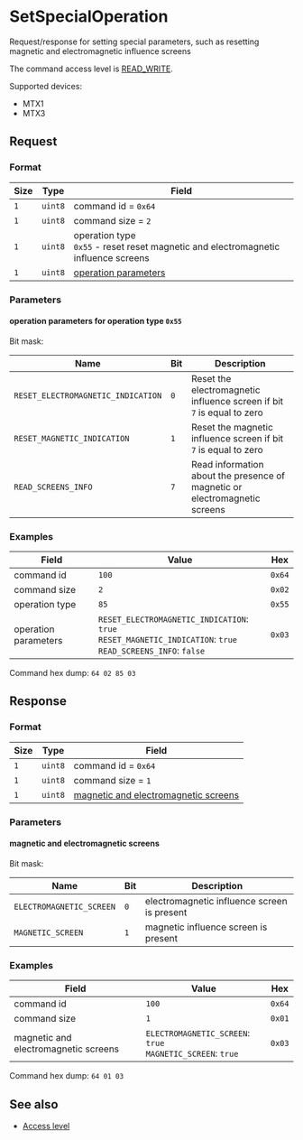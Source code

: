 # SetSpecialOperation

Request/response for setting special parameters, such as resetting magnetic and electromagnetic influence screens

The command access level is [READ_WRITE](../basics.md#command-access-level).

Supported devices:
- MTX1
- MTX3


## Request

### Format

| Size | Type    | Field                                                                                 |
| ---- | ------- | ------------------------------------------------------------------------------------- |
| `1`  | `uint8` | command id = `0x64`                                                                   |
| `1`  | `uint8` | command size = `2`                                                                    |
| `1`  | `uint8` | operation type<br>`0x55` - reset reset magnetic and electromagnetic influence screens |
| `1`  | `uint8` | [operation parameters](#operation-parameters)                                         |

### Parameters

#### operation parameters for operation type `0x55`

Bit mask:

| Name                               | Bit | Description                                                                |
| ---------------------------------- | --- | -------------------------------------------------------------------------- |
| `RESET_ELECTROMAGNETIC_INDICATION` | `0` | Reset the electromagnetic influence screen if bit `7` is equal to zero     |
| `RESET_MAGNETIC_INDICATION`        | `1` | Reset the magnetic influence screen if bit `7` is equal to zero            |
| `READ_SCREENS_INFO`                | `7` | Read information about the presence of magnetic or electromagnetic screens |

### Examples

| Field                | Value                                                                                                             | Hex    |
| -------------------- | ----------------------------------------------------------------------------------------------------------------- | ------ |
| command id           | `100`                                                                                                             | `0x64` |
| command size         | `2`                                                                                                               | `0x02` |
| operation type       | `85`                                                                                                              | `0x55` |
| operation parameters | `RESET_ELECTROMAGNETIC_INDICATION`: `true`<br>`RESET_MAGNETIC_INDICATION`: `true`<br>`READ_SCREENS_INFO`: `false` | `0x03` |

Command hex dump: `64 02 85 03`


## Response

### Format

| Size | Type    | Field                                                                         |
| ---- | ------- | ----------------------------------------------------------------------------- |
| `1`  | `uint8` | command id = `0x64`                                                           |
| `1`  | `uint8` | command size = `1`                                                            |
| `1`  | `uint8` | [magnetic and electromagnetic screens](#magnetic-and-electromagnetic-screens) |

### Parameters

#### magnetic and electromagnetic screens

Bit mask:

| Name                     | Bit | Description                                 |
| ------------------------ | --- | ------------------------------------------- |
| `ELECTROMAGNETIC_SCREEN` | `0` | electromagnetic influence screen is present |
| `MAGNETIC_SCREEN`        | `1` | magnetic influence screen is present        |

### Examples

| Field                                | Value                                                         | Hex    |
| ------------------------------------ | ------------------------------------------------------------- | ------ |
| command id                           | `100`                                                         | `0x64` |
| command size                         | `1`                                                           | `0x01` |
| magnetic and electromagnetic screens | `ELECTROMAGNETIC_SCREEN`: `true`<br>`MAGNETIC_SCREEN`: `true` | `0x03` |

Command hex dump: `64 01 03`


## See also

* [Access level](../basics.md#command-access-level)
